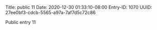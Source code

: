 Title: public 11
Date: 2020-12-30 01:33:10-08:00
Entry-ID: 1070
UUID: 27ee0bf3-cdcb-5565-a97a-7af7d5c72c86

Public entry 11